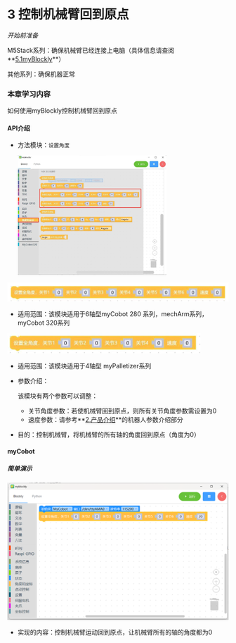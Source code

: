 # 3 控制机械臂回到原点

<i>开始前准备</i>

M5Stack系列：确保机械臂已经连接上电脑（具体信息请查阅**[5.1myBlockly](https://docs.elephantrobotics.com/docs/gitbook/5-ProgramingApplication-myblockly-uiflow-mind/5.1-myblockly/)**）

其他系列：确保机器正常

### 本章学习内容

如何使用myBlockly控制机械臂回到原点

#### API介绍

* 方法模块：`设置角度`

  <img src="../../../../resource\3-FunctionsAndApplications\6.developmentGuide\myBlocklyAndUlFlow\backtoorgin/回到原点1.jpg" style="zoom:33%;" />

<img src="../../../../resource\3-FunctionsAndApplications\6.developmentGuide\myBlocklyAndUlFlow\backtoorgin/回到原点2.jpg" style="zoom: 50%;" />

* 适用范围：该模块适用于6轴型myCobot 280 系列，mechArm系列，myCobot 320系列

<img src="../../../../resource\3-FunctionsAndApplications\6.developmentGuide\myBlocklyAndUlFlow\backtoorgin/回到原点3.jpg" style="zoom: 50%;" />

* 适用范围：该模块适用于4轴型 myPalletizer系列

* 参数介绍：

  该模块有两个参数可以调整：

  * 关节角度参数：若使机械臂回到原点，则所有关节角度参数需设置为0
  * 速度参数：请参考**[2.产品介绍](https://docs.elephantrobotics.com/docs/gitbook/2-serialproduct/2-buy.html)**的机器人参数介绍部分

* 目的：控制机械臂，将机械臂的所有轴的角度回到原点（角度为0）

#### myCobot

##### 简单演示

<img src="../../../../resource\3-FunctionsAndApplications\6.developmentGuide\myBlocklyAndUlFlow\backtoorgin/回到原点demo1.jpg" style="zoom: 50%;" />





* 实现的内容：控制机械臂运动回到原点，让机械臂所有的轴的角度都为0

